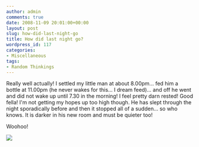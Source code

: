 ```yaml
---
author: admin
comments: true
date: 2008-11-09 20:01:00+00:00
layout: post
slug: how-did-last-night-go
title: How did last night go?
wordpress_id: 117
categories:
- Miscellaneous
tags:
- Random Thinkings
---
```


Really well actually! I settled my little man at about 8.00pm... fed him a bottle at 11.00pm (he never wakes for this... I dream feed)... and off he went and did not wake up until 7.30 in the morning! I feel pretty darn rested! Good fella! I'm not getting my hopes up too high though. He has slept through the night sporadically before and then it stopped all of a sudden... so who knows. It is darker in his new room and must be quieter too!  
  
Woohoo!

![](https://blogger.googleusercontent.com/tracker/251139911615938991-4814861886842172162?l=www.outmumbered.com)
